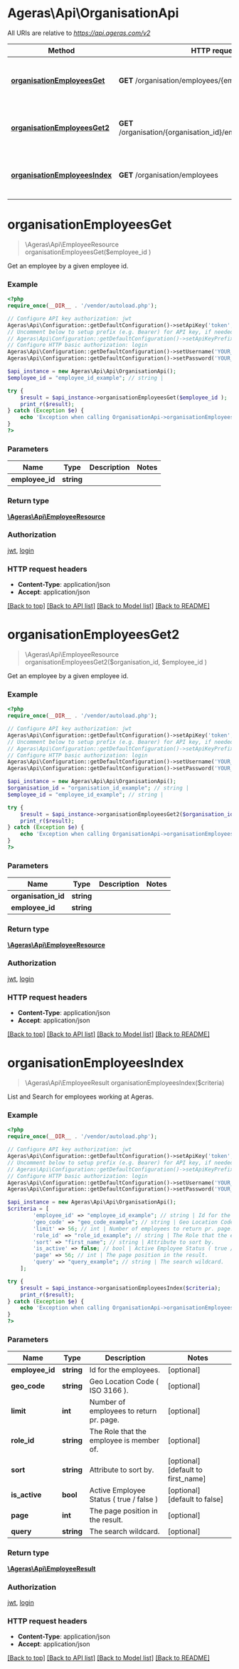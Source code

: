 # Ageras\Api\OrganisationApi

All URIs are relative to *https://api.ageras.com/v2*

Method | HTTP request | Description
------------- | ------------- | -------------
[**organisationEmployeesGet**](OrganisationApi.md#organisationEmployeesGet) | **GET** /organisation/employees/{employee_id} | Get an employee by a given employee id.
[**organisationEmployeesGet2**](OrganisationApi.md#organisationEmployeesGet2) | **GET** /organisation/{organisation_id}/employees/{employee_id} | Get an employee by a given employee id.
[**organisationEmployeesIndex**](OrganisationApi.md#organisationEmployeesIndex) | **GET** /organisation/employees | List and Search for employees working at Ageras.


# **organisationEmployeesGet**
> \Ageras\Api\EmployeeResource organisationEmployeesGet($employee_id )

Get an employee by a given employee id.

### Example
```php
<?php
require_once(__DIR__ . '/vendor/autoload.php');

// Configure API key authorization: jwt
Ageras\Api\Configuration::getDefaultConfiguration()->setApiKey('token', 'YOUR_API_KEY');
// Uncomment below to setup prefix (e.g. Bearer) for API key, if needed
// Ageras\Api\Configuration::getDefaultConfiguration()->setApiKeyPrefix('token', 'Bearer');
// Configure HTTP basic authorization: login
Ageras\Api\Configuration::getDefaultConfiguration()->setUsername('YOUR_USERNAME');
Ageras\Api\Configuration::getDefaultConfiguration()->setPassword('YOUR_PASSWORD');

$api_instance = new Ageras\Api\Api\OrganisationApi();
$employee_id = "employee_id_example"; // string | 

try {
    $result = $api_instance->organisationEmployeesGet($employee_id );
    print_r($result);
} catch (Exception $e) {
    echo 'Exception when calling OrganisationApi->organisationEmployeesGet: ', $e->getMessage(), PHP_EOL;
}
?>
```

### Parameters

Name | Type | Description  | Notes
------------- | ------------- | ------------- | -------------
 **employee_id** | **string**|  |

### Return type

[**\Ageras\Api\EmployeeResource**](../Model/EmployeeResource.md)

### Authorization

[jwt](../../README.md#jwt), [login](../../README.md#login)

### HTTP request headers

 - **Content-Type**: application/json
 - **Accept**: application/json

[[Back to top]](#) [[Back to API list]](../../README.md#documentation-for-api-endpoints) [[Back to Model list]](../../README.md#documentation-for-models) [[Back to README]](../../README.md)

# **organisationEmployeesGet2**
> \Ageras\Api\EmployeeResource organisationEmployeesGet2($organisation_id,  $employee_id )

Get an employee by a given employee id.

### Example
```php
<?php
require_once(__DIR__ . '/vendor/autoload.php');

// Configure API key authorization: jwt
Ageras\Api\Configuration::getDefaultConfiguration()->setApiKey('token', 'YOUR_API_KEY');
// Uncomment below to setup prefix (e.g. Bearer) for API key, if needed
// Ageras\Api\Configuration::getDefaultConfiguration()->setApiKeyPrefix('token', 'Bearer');
// Configure HTTP basic authorization: login
Ageras\Api\Configuration::getDefaultConfiguration()->setUsername('YOUR_USERNAME');
Ageras\Api\Configuration::getDefaultConfiguration()->setPassword('YOUR_PASSWORD');

$api_instance = new Ageras\Api\Api\OrganisationApi();
$organisation_id = "organisation_id_example"; // string | 
$employee_id = "employee_id_example"; // string | 

try {
    $result = $api_instance->organisationEmployeesGet2($organisation_id,  $employee_id );
    print_r($result);
} catch (Exception $e) {
    echo 'Exception when calling OrganisationApi->organisationEmployeesGet2: ', $e->getMessage(), PHP_EOL;
}
?>
```

### Parameters

Name | Type | Description  | Notes
------------- | ------------- | ------------- | -------------
 **organisation_id** | **string**|  |
 **employee_id** | **string**|  |

### Return type

[**\Ageras\Api\EmployeeResource**](../Model/EmployeeResource.md)

### Authorization

[jwt](../../README.md#jwt), [login](../../README.md#login)

### HTTP request headers

 - **Content-Type**: application/json
 - **Accept**: application/json

[[Back to top]](#) [[Back to API list]](../../README.md#documentation-for-api-endpoints) [[Back to Model list]](../../README.md#documentation-for-models) [[Back to README]](../../README.md)

# **organisationEmployeesIndex**
> \Ageras\Api\EmployeeResult organisationEmployeesIndex($criteria)

List and Search for employees working at Ageras.

### Example
```php
<?php
require_once(__DIR__ . '/vendor/autoload.php');

// Configure API key authorization: jwt
Ageras\Api\Configuration::getDefaultConfiguration()->setApiKey('token', 'YOUR_API_KEY');
// Uncomment below to setup prefix (e.g. Bearer) for API key, if needed
// Ageras\Api\Configuration::getDefaultConfiguration()->setApiKeyPrefix('token', 'Bearer');
// Configure HTTP basic authorization: login
Ageras\Api\Configuration::getDefaultConfiguration()->setUsername('YOUR_USERNAME');
Ageras\Api\Configuration::getDefaultConfiguration()->setPassword('YOUR_PASSWORD');

$api_instance = new Ageras\Api\Api\OrganisationApi();
$criteria = [
        'employee_id' => "employee_id_example"; // string | Id for the employees.
        'geo_code' => "geo_code_example"; // string | Geo Location Code ( ISO 3166 ).
        'limit' => 56; // int | Number of employees to return pr. page.
        'role_id' => "role_id_example"; // string | The Role that the employee is member of.
        'sort' => "first_name"; // string | Attribute to sort by.
        'is_active' => false; // bool | Active Employee Status ( true / false )
        'page' => 56; // int | The page position in the result.
        'query' => "query_example"; // string | The search wildcard.
    ];

try {
    $result = $api_instance->organisationEmployeesIndex($criteria);
    print_r($result);
} catch (Exception $e) {
    echo 'Exception when calling OrganisationApi->organisationEmployeesIndex: ', $e->getMessage(), PHP_EOL;
}
?>
```

### Parameters

Name | Type | Description  | Notes
------------- | ------------- | ------------- | -------------
 **employee_id** | **string**| Id for the employees. | [optional]
 **geo_code** | **string**| Geo Location Code ( ISO 3166 ). | [optional]
 **limit** | **int**| Number of employees to return pr. page. | [optional]
 **role_id** | **string**| The Role that the employee is member of. | [optional]
 **sort** | **string**| Attribute to sort by. | [optional] [default to first_name]
 **is_active** | **bool**| Active Employee Status ( true / false ) | [optional] [default to false]
 **page** | **int**| The page position in the result. | [optional]
 **query** | **string**| The search wildcard. | [optional]

### Return type

[**\Ageras\Api\EmployeeResult**](../Model/EmployeeResult.md)

### Authorization

[jwt](../../README.md#jwt), [login](../../README.md#login)

### HTTP request headers

 - **Content-Type**: application/json
 - **Accept**: application/json

[[Back to top]](#) [[Back to API list]](../../README.md#documentation-for-api-endpoints) [[Back to Model list]](../../README.md#documentation-for-models) [[Back to README]](../../README.md)

